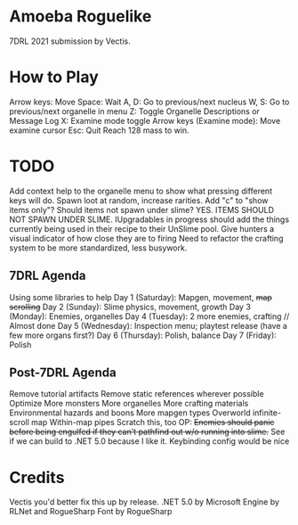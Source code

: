 # Amoeba Roguelike

7DRL 2021 submission by Vectis.

# How to Play

Arrow keys: Move
Space: Wait
A, D: Go to previous/next nucleus
W, S: Go to previous/next organelle in menu
Z: Toggle Organelle Descriptions or Message Log
X: Examine mode toggle
    Arrow keys (Examine mode): Move examine cursor
Esc: Quit
Reach 128 mass to win.

# TODO
Add context help to the organelle menu to show what pressing different keys will do.
Spawn loot at random, increase rarities.
Add "c" to "show items only"? Should items not spawn under slime? YES. ITEMS SHOULD NOT SPAWN UNDER SLIME.
IUpgradables in progress should add the things currently being used in their recipe to their UnSlime pool.
Give hunters a visual indicator of how close they are to firing
Need to refactor the crafting system to be more standardized, less busywork.

## 7DRL Agenda
Using some libraries to help
Day 1 (Saturday): Mapgen, movement, ~~map scrolling~~
Day 2 (Sunday): Slime physics, movement, growth
Day 3 (Monday): Enemies, organelles
Day 4 (Tuesday): 2 more enemies, crafting // Almost done
Day 5 (Wednesday): Inspection menu; playtest release (have a few more organs first?)
Day 6 (Thursday): Polish, balance
Day 7 (Friday): Polish

## Post-7DRL Agenda

Remove tutorial artifacts
Remove static references wherever possible
Optimize
More monsters
More organelles
More crafting materials
Environmental hazards and boons
More mapgen types
Overworld infinite-scroll map
Within-map pipes
Scratch this, too OP: ~~Enemies should panic before being engulfed if they can't pathfind out w/o running into slime.~~
See if we can build to .NET 5.0 because I like it.
Keybinding config would be nice

# Credits

Vectis you'd better fix this up by release.
.NET 5.0 by Microsoft
Engine by RLNet and RogueSharp
Font by RogueSharp